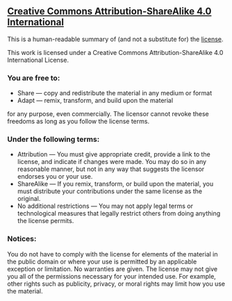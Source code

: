 ## [Creative Commons Attribution-ShareAlike 4.0 International](https://creativecommons.org/licenses/by-sa/4.0)

This is a human-readable summary of (and not a substitute for) the
[license](https://creativecommons.org/licenses/by-sa/4.0/legalcode).

This work is licensed under a Creative Commons Attribution-ShareAlike 4.0
International License.

### You are free to:

- Share — copy and redistribute the material in any medium or format
- Adapt — remix, transform, and build upon the material

for any purpose, even commercially.
The licensor cannot revoke these freedoms as long as you follow the license
terms.

### Under the following terms:

- Attribution — You must give appropriate credit, provide a link to the license,
and indicate if changes were made. You may do so in any reasonable manner, but
not in any way that suggests the licensor endorses you or your use.
- ShareAlike — If you remix, transform, or build upon the material, you must
distribute your contributions under the same license as the original.
- No additional restrictions — You may not apply legal terms or technological
measures that legally restrict others from doing anything the license permits.

### Notices:

You do not have to comply with the license for elements of the material in the
public domain or where your use is permitted by an applicable exception or
limitation.
No warranties are given. The license may not give you all of the permissions
necessary for your intended use. For example, other rights such as publicity,
privacy, or moral rights may limit how you use the material.
